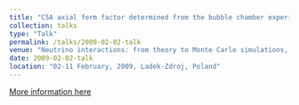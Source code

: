 ```yaml
---
title: "C5A axial form factor determined from the bubble chamber experiments"
collection: talks
type: "Talk"
permalink: /talks/2009-02-02-talk
venue: "Neutrino interactions: from theory to Monte Carlo simulations, 45th Karpacz Winter School of Theoretical Physics"
date: 2009-02-02-talk
location: "02-11 February, 2009, Ladek-Zdroj, Poland"
---
```


[More information here](http://wng.ift.uni.wroc.pl/karp45/) 


